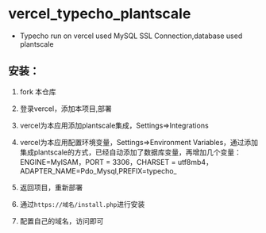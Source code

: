 # vercel_typecho_plantscale
+ Typecho run on vercel used MySQL SSL Connection,database used plantscale

## 安装：
1. fork 本仓库

2. 登录vercel，添加本项目,部署

3. vercel为本应用添加plantscale集成，Settings=>Integrations

4. vercel为本应用配置环境变量，Settings=>Environment Variables，通过添加集成plantscale的方式，已经自动添加了数据库变量，再增加几个变量：ENGINE=MyISAM，PORT = 3306，CHARSET = utf8mb4，ADAPTER_NAME=Pdo_Mysql,PREFIX=typecho_

5. 返回项目，重新部署
6. 通过```https://域名/install.php```进行安装
7. 配置自己的域名，访问即可
